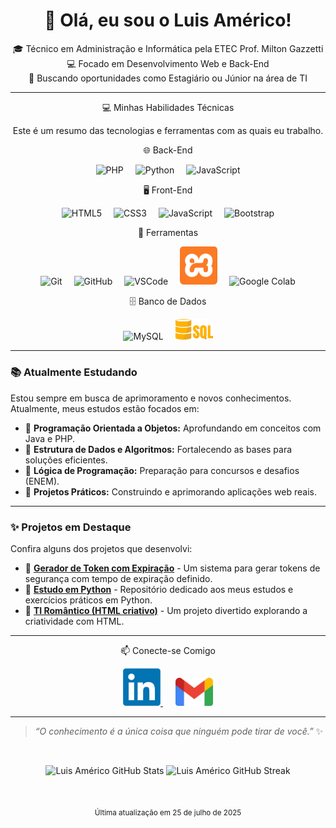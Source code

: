 <h1 align="center"><strong>👋 Olá, eu sou o Luis Américo!</strong></h1>

<p align="center">
  🎓 Técnico em Administração e Informática pela ETEC Prof. Milton Gazzetti <br>
  💻 Focado em Desenvolvimento Web e Back-End <br>
  🚀 Buscando oportunidades como Estagiário ou Júnior na área de TI
</p>

---

<p align="center">💻 Minhas Habilidades Técnicas</p>

<p align="center">Este é um resumo das tecnologias e ferramentas com as quais eu trabalho.</p>

<p align="center">🌐 Back-End</p>
<p align="center">
  <img src="https://cdn.jsdelivr.net/gh/devicons/devicon/icons/php/php-original.svg" width="60px" style="margin-right: 15px;" title="PHP" alt="PHP"/>
  <img src="https://cdn.jsdelivr.net/gh/devicons/devicon/icons/python/python-original.svg" width="60px" style="margin-right: 15px;" title="Python" alt="Python"/>
  <img src="https://cdn.jsdelivr.net/gh/devicons/devicon/icons/javascript/javascript-original.svg" width="60px" title="JavaScript" alt="JavaScript"/>
</p>

<p align="center">🖥️ Front-End</p>
<p align="center">
  <img src="https://cdn.jsdelivr.net/gh/devicons/devicon/icons/html5/html5-original.svg" width="60px" style="margin-right: 15px;" title="HTML5" alt="HTML5"/>
  <img src="https://cdn.jsdelivr.net/gh/devicons/devicon/icons/css3/css3-original.svg" width="60px" style="margin-right: 15px;" title="CSS3" alt="CSS3"/>
  <img src="https://cdn.jsdelivr.net/gh/devicons/devicon/icons/javascript/javascript-original.svg" width="60px" style="margin-right: 15px;" title="JavaScript" alt="JavaScript"/>
  <img src="https://cdn.jsdelivr.net/gh/devicons/devicon/icons/bootstrap/bootstrap-original.svg" width="60px" title="Bootstrap" alt="Bootstrap"/>
</p>

<p align="center">🧰 Ferramentas</p>
<p align="center">
  <img src="https://cdn.jsdelivr.net/gh/devicons/devicon/icons/git/git-original.svg" width="60px" style="margin-right: 15px;" title="Git" alt="Git"/>
  <img src="https://cdn.jsdelivr.net/gh/devicons/devicon/icons/github/github-original.svg" width="60px" style="margin-right: 15px;" title="GitHub" alt="GitHub"/>
  <img src="https://cdn.jsdelivr.net/gh/devicons/devicon/icons/vscode/vscode-original.svg" width="60px" style="margin-right: 15px;" title="VSCode" alt="VSCode"/>
  <img src="https://raw.githubusercontent.com/LuisAmericoP/my_images/main/assets/images/xampp.png" width="60px" style="margin-right: 15px;" title="XAMPP" alt="XAMPP"/>
  <img src="https://img.icons8.com/color/48/000000/google-colab.png" width="60px" title="Google Colab" alt="Google Colab"/>
</p>

<p align="center">🗄️ Banco de Dados</p>
<p align="center">
  <img src="https://cdn.jsdelivr.net/gh/devicons/devicon/icons/mysql/mysql-original.svg" width="60px" style="margin-right: 15px;" title="MySQL" alt="MySQL"/>
  <img src="https://raw.githubusercontent.com/LuisAmericoP/my_images/main/assets/images/sql.png" width="60px" title="SQL" alt="SQL"/>
</p>

---

### 📚 Atualmente Estudando

Estou sempre em busca de aprimoramento e novos conhecimentos. Atualmente, meus estudos estão focados em:

* 🔸 **Programação Orientada a Objetos:** Aprofundando em conceitos com Java e PHP.
* 🔸 **Estrutura de Dados e Algoritmos:** Fortalecendo as bases para soluções eficientes.
* 🔸 **Lógica de Programação:** Preparação para concursos e desafios (ENEM).
* 🔸 **Projetos Práticos:** Construindo e aprimorando aplicações web reais.

---

### ✨ Projetos em Destaque

Confira alguns dos projetos que desenvolvi:

* 🔐 **<a href="https://github.com/LuisAmericoP/gerador-token">Gerador de Token com Expiração</a>** - Um sistema para gerar tokens de segurança com tempo de expiração definido.
* 📘 **<a href="https://github.com/LuisAmericoP/Estudo-Python">Estudo em Python</a>** - Repositório dedicado aos meus estudos e exercícios práticos em Python.
* 🎨 **<a href="https://github.com/LuisAmericoP/TI-Romantico">TI Romântico (HTML criativo)</a>** - Um projeto divertido explorando a criatividade com HTML.

---

<p align="center">📫 Conecte-se Comigo</p>

<p align="center">
  <a href="https://www.linkedin.com/in/luis-américo-b13500300" target="_blank" style="margin-right: 20px;">
    <img src="https://raw.githubusercontent.com/LuisAmericoP/my_images/main/assets/images/linkedin.png" width="60px" alt="LinkedIn">
  </a>
  <a href="mailto:luis.americo.dev@gmail.com" target="_blank">
    <img src="https://raw.githubusercontent.com/LuisAmericoP/my_images/main/assets/images/gmail.png" width="60px" alt="Gmail">
  </a>
</p>

---

> _“O conhecimento é a única coisa que ninguém pode tirar de você.”_ ✨

<br>

<p align="center">
  <img src="https://github-readme-stats.vercel.app/api?username=LuisAmericoP&show_icons=true&theme=dark" alt="Luis Américo GitHub Stats" />
  <img src="https://github-readme-streak-stats.herokuapp.com/?user=LuisAmericoP&theme=dark" alt="Luis Américo GitHub Streak" />
</p>
<br>
<p align="center"><sub>Última atualização em 25 de julho de 2025</sub></p>
